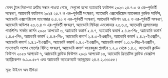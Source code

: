 যেসব টুলে নিরাপত্তা ত্রুটির সন্ধান পাওয়া গেছে, সেগুলো হলো অ্যাডোবি ফটোশপ ২০২৩ ২৪.৭.৩ ও এর–পূর্ববর্তী সংস্করণ, অ্যাডোবি ফটোশপ ২০২৪ ২৫.৭ ও এর–পূর্ববর্তী সংস্করণ, অ্যাডোবি এক্সপেরিয়েন্স ম্যানেজার ক্লাউড সার্ভিস, অ্যাডোবি এক্সপেরিয়েন্স ম্যানেজার ৬.৫.২০ ও এর–পূর্ববর্তী সংস্করণ, অ্যাডোবি অডিশন ২৪.২ ও এর–পূর্ববর্তী সংস্করণ, অ্যাডোবি অডিশন ২৩.৬.৪ ও এর–পূর্ববর্তী সংস্করণ, অ্যাডোবি মিডিয়া এনকোডার ২৩.৬.৫, অ্যাডোবি ফ্রেমমেকার পাবলিশিং সার্ভার ভার্সন ২০২০ আপডেট ৩, অ্যাডোবি কমার্স ২.৪.৭, অ্যাডোবি কমার্স ২.৪.৬-পি৫, অ্যাডোবি কমার্স ২.৪.৫-পি৭, অ্যাডোবি কমার্স ২.৪.৪-পি৮, অ্যাডোবি কমার্স ২.৪.৩-ইএক্সটি৭, অ্যাডোবি কমার্স ২.৪.২-ইএক্সটি৭, অ্যাডোবি কমার্স ২.৪.১-ইএক্সটি৭, অ্যাডোবি কমার্স ২.৪.০-ইএক্সটি৭, অ্যাডোবি কমার্স ২.৩.৭-পি৪-ইএক্সটি৭, ম্যাগেনটো ওপেন সোর্সের বিভিন্ন সংস্করণ, অ্যাডোবি কমার্স ওয়েবহুকা প্লাগইন ১.২.০ থেকে ১.৪.০, অ্যাডোবি ক্লাউড ফিউশন ২০২৩ আপডেট ৭, অ্যাডোবি ক্লাউড ফিউশন ২০২১ আপডেট ১৩, অ্যাডোবি ক্রিয়েটিভ ক্লাউড ডেক্সটপ অ্যাপ্লিকেশন ৬.১.০.৫৮৭ এবং অ্যাডোবি অ্যাক্রোব্যাট অ্যান্ড্রয়েড ২৪.৪.২.৩৩১৫৫।

সূত্র: টাইমস অব ইন্ডিয়া
